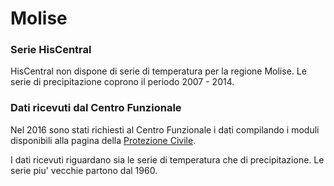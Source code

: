 # Molise

### Serie HisCentral

HisCentral non dispone di serie di temperatura per la regione Molise. Le serie di precipitazione coprono il periodo 2007 - 2014.

### Dati ricevuti dal Centro Funzionale

Nel 2016 sono stati richiesti al Centro Funzionale i dati compilando i moduli disponibili alla pagina della [Protezione Civile](https://www.protezionecivile.molise.it/centro-funzionale/la-rete-meteo-idro-pluviometrica.html).

I dati ricevuti riguardano sia le serie di temperatura che di precipitazione. Le serie piu' vecchie partono dal 1960.
